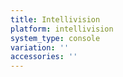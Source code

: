 ```yaml
---
title: Intellivision
platform: intellivision
system_type: console
variation: ''
accessories: ''
---
```

